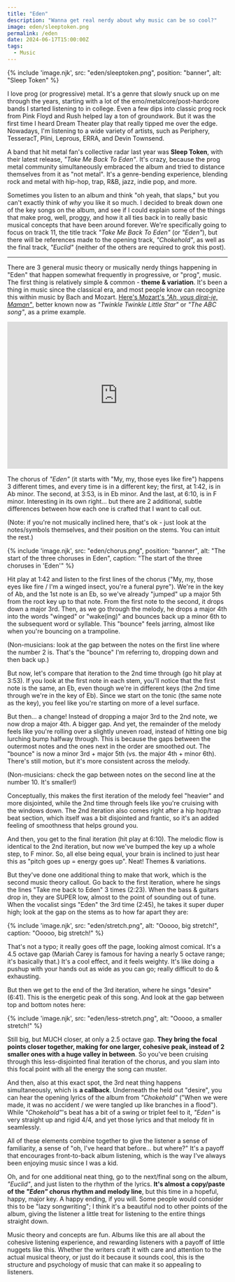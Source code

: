 ```yaml
---
title: "Eden"
description: "Wanna get real nerdy about why music can be so cool?"
image: eden/sleeptoken.png
permalink: /eden
date: 2024-06-17T15:00:00Z
tags: 
  - Music
---
```


{% include 'image.njk',
  src: "eden/sleeptoken.png",
  position: "banner",
  alt: "Sleep Token"
%}

I love prog (or progressive) metal. It's a genre that slowly snuck up on me through the years, starting with a lot of the emo/metalcore/post-hardcore bands I started listening to in college. Even a few dips into classic prog rock from Pink Floyd and Rush helped lay a ton of groundwork. But it was the first time I heard Dream Theater play that really tipped me over the edge. Nowadays, I'm listening to a wide variety of artists, such as Periphery, TesseracT, Plini, Leprous, ERRA, and Devin Townsend.

A band that hit metal fan's collective radar last year was **Sleep Token**, with their latest release, *"Take Me Back To Eden"*. It's crazy, because the prog metal community simultaneously embraced the album and tried to distance themselves from it as "not metal". It's a genre-bending experience, blending rock and metal with hip-hop, trap, R&B, jazz, indie pop, and more.

Sometimes you listen to an album and think "oh yeah, that slaps," but you can't exactly think of *why* you like it so much. I decided to break down one of the key songs on the album, and see if I could explain some of the things that make prog, well, proggy, and how it all ties back in to really basic musical concepts that have been around forever. We're specifically going to focus on track 11, the title track *"Take Me Back To Eden"* (or *"Eden"*), but there will be references made to the opening track, *"Chokehold"*, as well as the final track, *"Euclid"* (neither of the others are required to grok this post).

---

There are 3 general music theory or musically nerdy things happening in "Eden" that happen somewhat frequently in progressive, or "prog", music. The first thing is relatively simple & common - **theme & variation**. It's been a thing in music since the classical era, and most people know can recognize this within music by Bach and Mozart. [Here's Mozart's *"Ah, vous dirai-je, Maman"*](https://www.youtube.com/watch?v=DDMvvelPXj0), better known now as *"Twinkle Twinkle Little Star"* or *"The ABC song"*, as a prime example.

<div style="max-width:100%; margin-bottom: 1rem;"><div style="position:relative;padding-bottom:calc(56.25% + 52px);height: 0;"><iframe style="position:absolute;top:0;left:0;" width="100%" height="100%" src="https://odesli.co/embed/?url=https%3A%2F%2Fsong.link%2Fi%2F1669570010&theme=light" frameborder="0" allowfullscreen sandbox="allow-same-origin allow-scripts allow-presentation allow-popups allow-popups-to-escape-sandbox" allow="clipboard-read; clipboard-write"></iframe></div></div>

The chorus of *"Eden"* (it starts with "My, my, those eyes like fire") happens 3 different times, and every time is in a different key; the first, at 1:42, is in Ab minor. The second, at 3:53, is in Eb minor. And the last, at 6:10, is in F minor. Interesting in its own right... but there are 2 additional, subtle differences between how each one is crafted that I want to call out.

(Note: if you're not musically inclined here, that's ok - just look at the notes/symbols themselves, and their position on the stems. You can intuit the rest.)

{% include 'image.njk',
  src: "eden/chorus.png",
  position: "banner",
  alt: "The start of the three choruses in Eden",
  caption: "The start of the three choruses in 'Eden'"
%}

Hit play at 1:42 and listen to the first lines of the chorus ("My, my, those eyes like fire / I'm a winged insect, you're a funeral pyre"). We're in the key of Ab, and the 1st note is an Eb, so we've already "jumped" up a major 5th from the root key up to that note. From the first note to the second, it drops down a major 3rd. Then, as we go through the melody, he drops a major 4th into the words "winged" or "wake(ing)" and bounces back up a minor 6th to the subsequent word or syllable. This "bounce" feels jarring, almost like when you're bouncing on a trampoline.

(Non-musicians: look at the gap between the notes on the first line where the number 2 is. That's the "bounce" I'm referring to, dropping down and then back up.)

But now, let's compare that iteration to the 2nd time through (go hit play at 3:53). If you look at the first note in each stem, you'll notice that the first note is the same, an Eb, even though we're in different keys (the 2nd time through we're in the key of Eb). Since we start on the tonic (the same note as the key), you feel like you're starting on more of a level surface.

But then... a change! Instead of dropping a major 3rd to the 2nd note, we now drop a major 4th. A bigger gap. And yet, the remainder of the melody feels like you're rolling over a slightly uneven road, instead of hitting one big lurching bump halfway through. This is because the gaps between the outermost notes and the ones next in the order are smoothed out. The "bounce" is now a minor 3rd + major 5th (vs. the major 4th + minor 6th). There's still motion, but it's more consistent across the melody.

(Non-musicians: check the gap between notes on the second line at the number 10. It's smaller!)

Conceptually, this makes the first iteration of the melody feel "heavier" and more disjointed, while the 2nd time through feels like you're cruising with the windows down. The 2nd iteration also comes right after a hip hop/trap beat section, which itself was a bit disjointed and frantic, so it's an added feeling of smoothness that helps ground you.

And then, you get to the final iteration (hit play at 6:10). The melodic flow is identical to the 2nd iteration, but now we've bumped the key up a whole step, to F minor. So, all else being equal, your brain is inclined to just hear this as "pitch goes up = energy goes up". Neat! Themes & variations.

But they've done one additional thing to make that work, which is the second music theory callout. Go back to the first iteration, where he sings the lines "Take me back to Eden" 3 times (2:23). When the bass & guitars drop in, they are SUPER low, almost to the point of sounding out of tune. When the vocalist sings "Eden" the 3rd time (2:45), he takes it super duper high; look at the gap on the stems as to how far apart they are:

{% include 'image.njk',
  src: "eden/stretch.png",
  alt: "Ooooo, big stretch!",
  caption: "Ooooo, big stretch!"
%}

That's not a typo; it really goes off the page, looking almost comical. It's a 4.5 octave gap (Mariah Carey is famous for having a nearly 5 octave range; it's basically that.) It's a cool effect, and it feels weighty. It's like doing a pushup with your hands out as wide as you can go; really difficult to do & exhausting.

But then we get to the end of the 3rd iteration, where he sings "desire" (6:41). This is the energetic peak of this song. And look at the gap between top and bottom notes here:

{% include 'image.njk',
  src: "eden/less-stretch.png",
  alt: "Ooooo, a smaller stretch!"
%}

Still big, but MUCH closer, at only a 2.5 octave gap. **They bring the focal points closer together, making for one larger, cohesive peak, instead of 2 smaller ones with a huge valley in between**. So you've been cruising through this less-disjointed final iteration of the chorus, and you slam into this focal point with all the energy the song can muster.

And then, also at this exact spot, the 3rd neat thing happens simultaneously, which is **a callback**. Underneath the held out "desire", you can hear the opening lyrics of the album from *"Chokehold"* ("When we were made, it was no accident / we were tangled up like branches in a flood"). While *"Chokehold"*'s beat has a bit of a swing or triplet feel to it, *"Eden"* is very straight up and rigid 4/4, and yet those lyrics and that melody fit in seamlessly.

All of these elements combine together to give the listener a sense of familiarity, a sense of "oh, I've heard that before... but where?" It's a payoff that encourages front-to-back album listening, which is the way I've always been enjoying music since I was a kid.

Oh, and for one additional neat thing, go to the next/final song on the album, *"Euclid"*, and just listen to the rhythm of the lyrics. **It's almost a copy/paste of the *"Eden"* chorus rhythm and melody line**, but this time in a hopeful, happy, major key. A happy ending, if you will. Some people would consider this to be "lazy songwriting"; I think it's a beautiful nod to other points of the album, giving the listener a little treat for listening to the entire things straight down.

Music theory and concepts are fun. Albums like this are all about the cohesive listening experience, and rewarding listeners with a payoff of little nuggets like this. Whether the writers craft it with care and attention to the actual musical theory, or just do it because it sounds cool, this is the structure and psychology of music that can make it so appealing to listeners.
